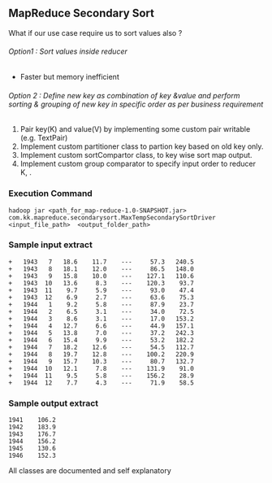 
##	MapReduce Secondary Sort 

What if our use case require us to sort values also ? 

###### Option1 : Sort values inside reducer
 - Faster but memory inefficient

###### Option 2 :  Define new key as combination of key &value and perform sorting & grouping of new key in specific order as per business requirement 


 1.	 Pair  key(K) and value(V) by implementing some custom pair writable (e.g. TextPair)
 2.	 Implement custom partitioner class to partion key based on old key only. 
 3.	 Implement custom sortCompartor class,  to key wise sort map output.
 4.	 Implement custom group comparator to specify input order to reducer K, <list ofvalues> .


 ###		Execution Command  
`hadoop jar <path_for_map-reduce-1.0-SNAPSHOT.jar> com.kk.mapreduce.secondarysort.MaxTempSecondarySortDriver <input_file_path>  <output_folder_path>`

###	Sample input extract 

```
+   1943   7   18.6    11.7    ---     57.3   240.5
+   1943   8   18.1    12.0    ---     86.5   148.0
+   1943   9   15.8    10.0    ---    127.1   110.6
+   1943  10   13.6     8.3    ---    120.3    93.7
+   1943  11    9.7     5.9    ---     93.0    47.4
+   1943  12    6.9     2.7    ---     63.6    75.3
+   1944   1    9.2     5.8    ---     87.9    23.7
+   1944   2    6.5     3.1    ---     34.0    72.5
+   1944   3    8.6     3.1    ---     17.0   153.2
+   1944   4   12.7     6.6    ---     44.9   157.1
+   1944   5   13.8     7.0    ---     37.2   242.3
+   1944   6   15.4     9.9    ---     53.2   182.2
+   1944   7   18.2    12.6    ---     54.5   112.7
+   1944   8   19.7    12.8    ---    100.2   220.9
+   1944   9   15.7    10.3    ---     80.7   132.7
+   1944  10   12.1     7.8    ---    131.9    91.0
+   1944  11    9.5     5.8    ---    156.2    28.9
+   1944  12    7.7     4.3    ---     71.9    58.5
```

###	Sample output extract

```
1941	106.2
1942	183.9
1943	176.7
1944	156.2
1945	130.6
1946	152.3
```
 	
 All classes are documented and self explanatory
